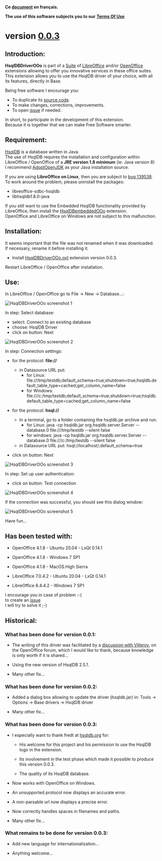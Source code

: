 **Ce [document](https://prrvchr.github.io/HsqlDBDriverOOo/README_fr) en français.**

**The use of this software subjects you to our** [**Terms Of Use**](https://prrvchr.github.io/HsqlDBDriverOOo/HsqlDBDriverOOo/registration/TermsOfUse_en)

# version [0.0.3](https://prrvchr.github.io/HsqlDBDriverOOo#historical)

## Introduction:

**HsqlDBDriverOOo** is part of a [Suite](https://prrvchr.github.io/) of [LibreOffice](https://www.libreoffice.org/download/download/) and/or [OpenOffice](https://www.openoffice.org/download/index.html) extensions allowing to offer you innovative services in these office suites.  
This extension allows you to use the HsqlDB driver of your choice, with all its features, directly in Base.

Being free software I encourage you:
- To duplicate its [source code](https://github.com/prrvchr/HsqlDBDriverOOo/).
- To make changes, corrections, improvements.
- To open [issue](https://github.com/prrvchr/HsqlDBDriverOOo/issues/new) if needed.

In short, to participate in the development of this extension.  
Because it is together that we can make Free Software smarter.

## Requirement:

[HsqlDB](http://hsqldb.org/) is a database written in Java.  
The use of HsqlDB requires the installation and configuration within LibreOffice / OpenOffice of a **JRE version 1.8 minimum** (ie: Java version 8)  
I recommend [AdoptOpenJDK](https://adoptopenjdk.net/) as your Java installation source.

If you are using **LibreOffice on Linux**, then you are subject to [bug 139538](https://bugs.documentfoundation.org/show_bug.cgi?id=139538).  
To work around the problem, please uninstall the packages:
- libreoffice-sdbc-hsqldb
- libhsqldb1.8.0-java

If you still want to use the Embedded HsqlDB functionality provided by LibreOffice, then install the [HsqlDBembeddedOOo](https://prrvchr.github.io/HsqlDBembeddedOOo/) extension.  
OpenOffice and LibreOffice on Windows are not subject to this malfunction.

## Installation:

It seems important that the file was not renamed when it was downloaded.
If necessary, rename it before installing it.

- Install [HsqlDBDriverOOo.oxt](https://github.com/prrvchr/HsqlDBDriverOOo/releases/download/v0.0.3/HsqlDBDriverOOo.oxt) extension version 0.0.3.

Restart LibreOffice / OpenOffice after installation.

## Use:

In LibreOffice / OpenOffice go to File -> New -> Database...:

![HsqlDBDriverOOo screenshot 1](HsqlDBDriverOOo-1.png)

In step: Select database:
- select: Connect to an existing database
- choose: HsqlDB Driver
- click on button: Next

![HsqlDBDriverOOo screenshot 2](HsqlDBDriverOOo-2.png)

In step: Connection settings:

- for the protocol: **file://**
    - in Datasource URL put:
        - for Linux: file:///tmp/testdb;default_schema=true;shutdown=true;hsqldb.default_table_type=cached;get_column_name=false
        - for Windows: file:///c:/tmp/testdb;default_schema=true;shutdown=true;hsqldb.default_table_type=cached;get_column_name=false

- for the protocol: **hsql://**
    - In a terminal, go to a folder containing the hsqldb.jar archive and run:
        - for Linux: java -cp hsqldb.jar org.hsqldb.server.Server --database.0 file:///tmp/testdb --silent false
        - for windows: java -cp hsqldb.jar org.hsqldb.server.Server --database.0 file:///c:/tmp/testdb --silent false
    - in Datasource URL put: hsql://localhost/;default_schema=true

- click on button: Next

![HsqlDBDriverOOo screenshot 3](HsqlDBDriverOOo-3.png)

In step: Set up user authentication:
- click on button: Test connection

![HsqlDBDriverOOo screenshot 4](HsqlDBDriverOOo-4.png)

If the connection was successful, you should see this dialog window:

![HsqlDBDriverOOo screenshot 5](HsqlDBDriverOOo-5.png)

Have fun...

## Has been tested with:

* OpenOffice 4.1.8 - Ubuntu 20.04 - LxQt 0.14.1

* OpenOffice 4.1.8 - Windows 7 SP1

* OpenOffice 4.1.8 - MacOS.High Sierra

* LibreOffice 7.0.4.2 - Ubuntu 20.04 - LxQt 0.14.1

* LibreOffice 6.4.4.2 - Windows 7 SP1

I encourage you in case of problem :-(  
to create an [issue](https://github.com/prrvchr/HsqlDBDriverOOo/issues/new)  
I will try to solve it ;-)

## Historical:

### What has been done for version 0.0.1:

- The writing of this driver was facilitated by a [discussion with Villeroy](https://forum.openoffice.org/en/forum/viewtopic.php?f=13&t=103912), on the OpenOffice forum, which I would like to thank, because knowledge is only worth if it is shared...

- Using the new version of HsqlDB 2.5.1.

- Many other fix...

### What has been done for version 0.0.2:

- Added a dialog box allowing to update the driver (hsqldb.jar) in: Tools -> Options -> Base drivers -> HsqlDB driver

- Many other fix...

### What has been done for version 0.0.3:

- I especially want to thank fredt at [hsqldb.org](http://hsqldb.org/) for:

    - His welcome for this project and his permission to use the HsqlDB logo in the extension.

    - Its involvement in the test phase which made it possible to produce this version 0.0.3.

    - The quality of its HsqlDB database.

- Now works with OpenOffice on Windows.

- An unsupported protocol now displays an accurate error.

- A non-parsable url now displays a precise error.

- Now correctly handles spaces in filenames and paths.

- Many other fix...

### What remains to be done for version 0.0.3:

- Add new language for internationalization...

- Anything welcome...
